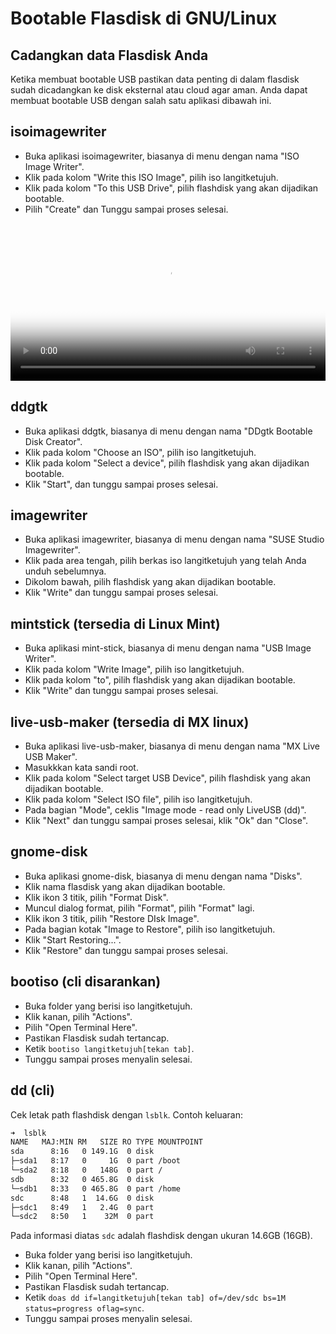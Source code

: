 # Bootable Flasdisk di GNU/Linux

## Cadangkan data Flasdisk Anda

Ketika membuat bootable USB pastikan data penting di dalam flasdisk sudah dicadangkan ke disk eksternal atau cloud agar aman.
Anda dapat membuat bootable USB dengan salah satu aplikasi dibawah ini.

## isoimagewriter

- Buka aplikasi isoimagewriter, biasanya di menu dengan nama "ISO Image Writer".
- Klik pada kolom "Write this ISO Image", pilih iso langitketujuh.
- Klik pada kolom "To this USB Drive", pilih flashdisk yang akan dijadikan bootable.
- Pilih "Create" dan Tunggu sampai proses selesai.

<video controls poster="../media/video/isoimagewriter-bootable-usb-langitketujuh.webp" style="position: relative; width: 100%; height: auto; border:0;" >
  <source src="../media/video/isoimagewriter-bootable-usb-langitketujuh.webm" type="video/webm">
</video>

## ddgtk

- Buka aplikasi ddgtk, biasanya di menu dengan nama "DDgtk Bootable Disk Creator".
- Klik pada kolom "Choose an ISO", pilih iso langitketujuh.
- Klik pada kolom "Select a device", pilih flashdisk yang akan dijadikan bootable.
- Klik "Start", dan tunggu sampai proses selesai.

## imagewriter

- Buka aplikasi imagewriter, biasanya di menu dengan nama "SUSE Studio Imagewriter".
- Klik pada area tengah, pilih berkas iso langitketujuh yang telah Anda unduh sebelumnya.
- Dikolom bawah, pilih flashdisk yang akan dijadikan bootable.
- Klik "Write" dan tunggu sampai proses selesai.

## mintstick (tersedia di Linux Mint)

- Buka aplikasi mint-stick, biasanya di menu dengan nama "USB Image Writer".
- Klik pada kolom "Write Image", pilih iso langitketujuh.
- Klik pada kolom "to", pilih flashdisk yang akan dijadikan bootable.
- Klik "Write" dan tunggu sampai proses selesai.

## live-usb-maker (tersedia di MX linux)

- Buka aplikasi live-usb-maker, biasanya di menu dengan nama "MX Live USB Maker".
- Masukkkan kata sandi root.
- Klik pada kolom "Select target USB Device", pilih flashdisk yang akan dijadikan bootable.
- Klik pada kolom "Select ISO file", pilih iso langitketujuh.
- Pada bagian "Mode", ceklis "Image mode - read only LiveUSB (dd)".
- Klik "Next" dan tunggu sampai proses selesai, klik "Ok" dan "Close".

## gnome-disk

- Buka aplikasi gnome-disk, biasanya di menu dengan nama "Disks".
- Klik nama flasdisk yang akan dijadikan bootable.
- Klik ikon 3 titik, pilih "Format Disk".
- Muncul dialog format, pilih "Format", pilih "Format" lagi.
- Klik ikon 3 titik, pilih "Restore DIsk Image".
- Pada bagian kotak "Image to Restore", pilih iso langitketujuh.
- Klik "Start Restoring...".
- Klik "Restore" dan tunggu sampai proses selesai.

## bootiso (cli disarankan)

- Buka folder yang berisi iso langitketujuh.
- Klik kanan, pilih "Actions".
- Pilih "Open Terminal Here".
- Pastikan Flasdisk sudah tertancap.
- Ketik `bootiso langitketujuh[tekan tab]`.
- Tunggu sampai proses menyalin selesai.

## dd (cli)
Cek letak path flashdisk dengan `lsblk`.
Contoh keluaran:

```bash
➜  lsblk
NAME   MAJ:MIN RM   SIZE RO TYPE MOUNTPOINT
sda      8:16   0 149.1G  0 disk 
├─sda1   8:17   0     1G  0 part /boot
└─sda2   8:18   0   148G  0 part /
sdb      8:32   0 465.8G  0 disk 
└─sdb1   8:33   0 465.8G  0 part /home
sdc      8:48   1  14.6G  0 disk 
├─sdc1   8:49   1   2.4G  0 part 
└─sdc2   8:50   1    32M  0 part
```

Pada informasi diatas `sdc` adalah flashdisk dengan ukuran 14.6GB (16GB).

- Buka folder yang berisi iso langitketujuh.
- Klik kanan, pilih "Actions".
- Pilih "Open Terminal Here".
- Pastikan Flasdisk sudah tertancap.
- Ketik `doas dd if=langitketujuh[tekan tab] of=/dev/sdc bs=1M status=progress oflag=sync`.
- Tunggu sampai proses menyalin selesai.
